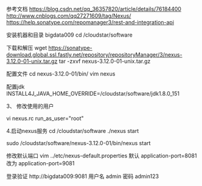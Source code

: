 参考文档
https://blog.csdn.net/qq_36357820/article/details/76184400
http://www.cnblogs.com/qq27271609/tag/Nexus/
https://help.sonatype.com/repomanager3/rest-and-integration-api

安装机器和目录
bigdata009
cd /cloudstar/software


下载和解压
wget https://sonatype-download.global.ssl.fastly.net/repository/repositoryManager/3/nexus-3.12.0-01-unix.tar.gz
tar -zxvf nexus-3.12.0-01-unix.tar.gz


配置文件
cd nexus-3.12.0-01/bin/
vim nexus
 
 配置jdk
INSTALL4J_JAVA_HOME_OVERRIDE=/cloudstar/software/jdk1.8.0_151


3、  修改使用的用户

vi nexus.rc
run_as_user="root"

4.启动nexus服务
cd /cloudstar/software
./nexus start

sudo /cloudstar/software/nexus-3.12.0-01/bin/nexus start


修改默认端口
vim ../etc/nexus-default.properties
默认
application-port=8081
改为
application-port=9081


登录验证
http://bigdata009:9081
用户名 admin
密码   admin123
 
 